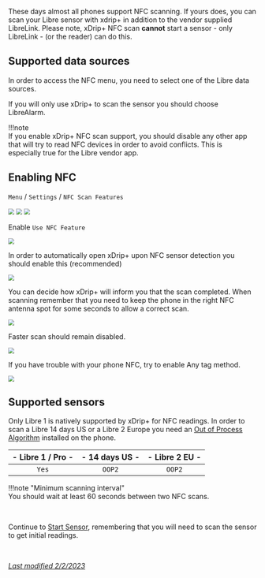 These days almost all phones support NFC scanning. If yours does, you can scan your Libre sensor with xdrip+ in addition to the vendor supplied LibreLink. Please note, xDrip+ NFC scan **cannot** start a sensor - only LibreLink - (or the reader) can do this. 

## Supported data sources

In order to access the NFC menu, you need to select one of the Libre data sources.

If you will only use xDrip+ to scan the sensor you should choose LibreAlarm.

!!!note  
    If you enable xDrip+ NFC scan support, you should disable any other app that will try to read NFC devices in order to avoid conflicts. This is especially true for the Libre vendor app.

## Enabling NFC

`Menu` / `Settings` / `NFC Scan Features`

<img src="../../images/hamburger_menu.png" style="zoom:75%;" />

<img src="../../images/M-S.png" style="zoom:75%;" />

<img src="../images/M-S-HDS-NFC.png" style="zoom:75%;" />

Enable `Use NFC Feature`

<img src="../images/M-S-HDS-NFC2.png" style="zoom:75%;" />

In order to automatically open xDrip+ upon NFC sensor detection you should enable this (recommended)

<img src="../images/M-S-HDS-NFC3.png" style="zoom:75%;" />

You can decide how xDrip+ will inform you that the scan completed. When scanning remember that you need to keep the phone in the right NFC antenna spot for some seconds to allow a correct scan.

<img src="../images/M-S-HDS-NFC4.png" style="zoom:75%;" />

Faster scan should remain disabled.

<img src="../images/M-S-HDS-NFC5.png" style="zoom:75%;" />

If you have trouble with your phone NFC, try to enable Any tag method.

<img src="../images/M-S-HDS-NFC6.png" style="zoom:75%;" />

## Supported sensors

Only Libre 1 is natively supported by xDrip+ for NFC readings. In order to scan a Libre 14 days US or a Libre 2 Europe you need an [Out of Process Algorithm](../../use/OOP/) installed on the phone.

| - Libre 1 / Pro - | - 14 days US - | - Libre 2 EU - |
| :---------------: | :------------: | :------------: |
|       `Yes`       |     `OOP2`      |     `OOP2`      |

!!!note "Minimum scanning interval"  
    You should wait at least 60 seconds between two NFC scans.

</br>

Continue to [Start Sensor](../../use/startsensor/#libre), remembering that you will need to scan the sensor to get initial readings.

</br>

[*Last modified 2/2/2023*](https://github.com/NightscoutFoundation/xDrip/releases/tag/2023.02.02)
